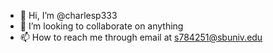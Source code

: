- 👋 Hi, I’m @charlesp333
- 💞️ I’m looking to collaborate on anything 
- 📫 How to reach me through email at s784251@sbuniv.edu

<!---
charlesp333/charlesp333 is a ✨ special ✨ repository because its `README.md` (this file) appears on your GitHub profile.
You can click the Preview link to take a look at your changes.
--->
